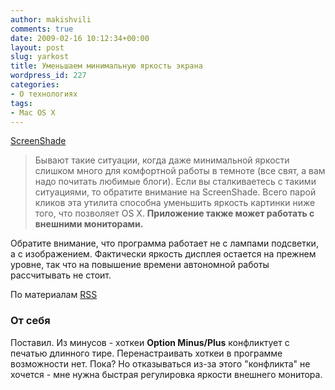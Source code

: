 ```yaml
---
author: makishvili
comments: true
date: 2009-02-16 10:12:34+00:00
layout: post
slug: yarkost
title: Уменьшаем минимальную яркость экрана
wordpress_id: 227
categories:
- О технологиях
tags:
- Mac OS X
---
```


[ScreenShade](http://trutwo.com/screenshade.php)



> Бывают такие ситуации, когда даже минимальной яркости слишком много для комфортной работы в темноте (все свят, а вам надо почитать любимые блоги). Если вы сталкиваетесь с такими ситуациями, то обратите внимание на ScreenShade. Всего парой кликов эта утилита способна уменьшить яркость картинки ниже того, что позволяет OS X. **Приложение также может работать с внешними мониторами.**

Обратите внимание, что программа работает не с лампами подсветки, а с изображением. Фактически яркость дисплея остается на прежнем уровне, так что на повышение времени автономной работы рассчитывать не стоит.



По материалам [RSS](http://freshmac.ru/?p=1637)



### От себя


Поставил. Из минусов - хоткеи **Option Minus/Plus** конфликтует с печатью длинного тире. Перенастраивать хоткеи в программе возможности нет. Пока?
Но отказываться из-за этого "конфликта" не хочется - мне нужна быстрая регулировка яркости внешнего монитора.
